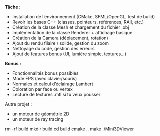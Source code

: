 **Tâche :**

- Installation de l’environnement (CMake, SFML/OpenGL, test de build)
- Revoir les bases C++ (classes, pointeurs, références, RAII, etc.)
- Création de la classe Mesh et chargement du fichier .obj
- Implémentation de la classe Renderer + affichage basique
- Création de la Camera (déplacement, rotation)
- Ajout du rendu filaire / solide, gestion du zoom
- Nettoyage du code, gestion des erreurs
- Ajout de features bonus (UI, lumière simple, textures...)

**Bonus :**

- Fonctionnalités bonus possibles
- Mode FPS (avec clavier/souris)
- Normales et calcul d’éclairage Lambert
- Coloration par face ou vertex
- Lecture de textures .mtl si tu veux pousser


Autre projet : 

- un moteur de géométrie 2D
- un moteur de ray tracing

rm -rf build
mkdir build
cd build
cmake ..
make
./Mini3DViewer
